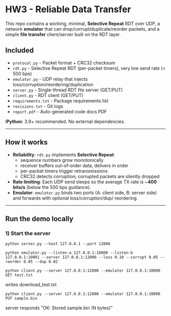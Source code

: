 # HW3 - Reliable Data Transfer

This repo contains a working, minimal, **Selective Repeat** RDT over UDP, a network **emulator** that can drop/corrupt/duplicate/reorder packets, and a simple **file transfer** client/server built on the RDT layer.

## Included
- `protocol.py` - Packet format + CRC32 checksum
- `rdt.py` - Selective Repeat RDT (per-packet timers), very low send rate (< 500 bps)
- `emulator.py` - UDP relay that injects loss/corruption/reordering/duplication
- `server.py` - Single-thread RDT file server (GET/PUT)
- `client.py` - RDT client (GET/PUT)
- `requirements.txt` - Package requirements list
- `revisions.txt` - Git logs
- `report.pdf` - Auto-generated code docs PDF

l**Python**: 3.9+ recommended. No external dependencies.

---

## How it works
- **Reliability**: `rdt.py` implements **Selective Repeat**:
  - sequence numbers grow monotonically
  - receiver buffers out-of-order data, delivers in order
  - per-packet timers trigger retransmissions
  - CRC32 detects corruption; corrupted packets are silently dropped
- **Rate limiting**: Each UDP send sleeps so the average TX rate is ~**400 bits/s** (below the 500 bps guidance).
- **Emulator**: `emulator.py` binds two ports (A: client side, B: server side) and forwards with optional loss/corruption/dup/ reordering.

---

## Run the demo locally

### 1) Start the server
```
python server.py --host 127.0.0.1 --port 12000
```
```
python emulator.py --listen-a 127.0.0.1:10000 --listen-b 127.0.0.1:10001 --server 127.0.0.1:12000 --loss 0.10 --corrupt 0.05 --reorder 0.05 --dup 0.02
```
```
python client.py --server 127.0.0.1:12000 --emulator 127.0.0.1:10000 GET test.txt
```
writes download_test.txt
```
python client.py --server 127.0.0.1:12000 --emulator 127.0.0.1:10000 PUT sample.bin
```
server responds "OK: Stored sample.bin (N bytes)"
